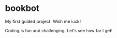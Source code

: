 # bookbot
My first guided project. Wish me luck!

Coding is fun and challenging. Let's see how far I get!
